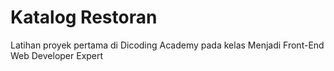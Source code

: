 # Katalog Restoran

Latihan proyek pertama di Dicoding Academy pada kelas Menjadi Front-End Web Developer Expert
